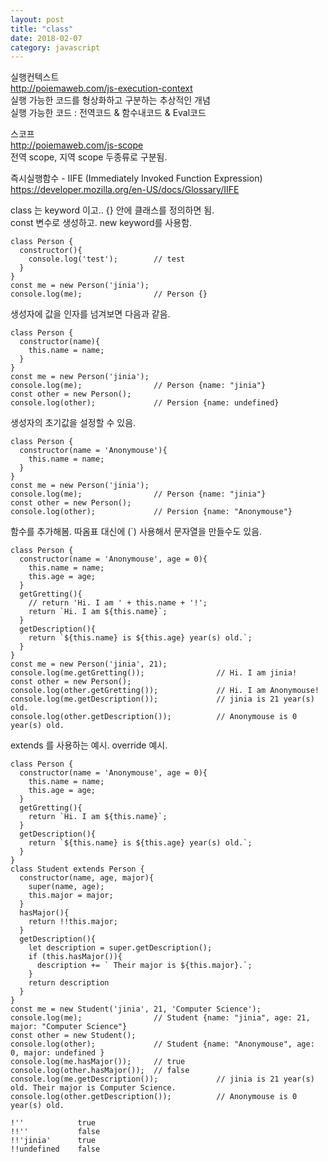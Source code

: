 ```yaml
---
layout: post
title: "class"
date: 2018-02-07
category: javascript
---
```


실행컨텍스트  
http://poiemaweb.com/js-execution-context  
실행 가능한 코드를 형상화하고 구분하는 추상적인 개념  
실행 가능한 코드 : 전역코드 & 함수내코드 & Eval코드

스코프  
http://poiemaweb.com/js-scope  
전역 scope, 지역 scope 두종류로 구분됨.

즉시실행함수 - IIFE (Immediately Invoked Function Expression)
https://developer.mozilla.org/en-US/docs/Glossary/IIFE


class 는 keyword 이고.. {} 안에 클래스를 정의하면 됨.   
const 변수로 생성하고. new keyword를 사용함.

```
class Person {
  constructor(){
    console.log('test');        // test
  }
}
const me = new Person('jinia');
console.log(me);                // Person {}
```

생성자에 값을 인자를 넘겨보면 다음과 같음.

```
class Person {
  constructor(name){
    this.name = name;
  }
}
const me = new Person('jinia');
console.log(me);                // Person {name: "jinia"}
const other = new Person();
console.log(other);             // Persion {name: undefined}
```

생성자의 초기값을 설정할 수 있음. 

```
class Person {
  constructor(name = 'Anonymouse'){
    this.name = name;
  }
}
const me = new Person('jinia');
console.log(me);                // Person {name: "jinia"}
const other = new Person();
console.log(other);             // Persion {name: "Anonymouse"}
```

함수를 추가해봄. 따옴표 대신에 (`) 사용해서 문자열을 만들수도 있음.

```
class Person {
  constructor(name = 'Anonymouse', age = 0){
    this.name = name;
    this.age = age;
  }
  getGretting(){
    // return 'Hi. I am ' + this.name + '!';
    return `Hi. I am ${this.name}`;
  }
  getDescription(){
    return `${this.name} is ${this.age} year(s) old.`;
  }
}
const me = new Person('jinia', 21);
console.log(me.getGretting());                // Hi. I am jinia!
const other = new Person();
console.log(other.getGretting());             // Hi. I am Anonymouse!
console.log(me.getDescription());             // jinia is 21 year(s) old.
console.log(other.getDescription());          // Anonymouse is 0 year(s) old.
```

extends 를 사용하는 예시. override 예시.

```
class Person {
  constructor(name = 'Anonymouse', age = 0){
    this.name = name;
    this.age = age;
  }
  getGretting(){
    return `Hi. I am ${this.name}`;
  }
  getDescription(){
    return `${this.name} is ${this.age} year(s) old.`;
  }
}
class Student extends Person {
  constructor(name, age, major){
    super(name, age);
    this.major = major;
  }
  hasMajor(){
    return !!this.major;
  }
  getDescription(){
    let description = super.getDescription();
    if (this.hasMajor()){
      description += ` Their major is ${this.major}.`;
    }
    return description
  }
}
const me = new Student('jinia', 21, 'Computer Science');
console.log(me);                // Student {name: "jinia", age: 21, major: "Computer Science"}
const other = new Student();
console.log(other);             // Student {name: "Anonymouse", age: 0, major: undefined }
console.log(me.hasMajor());     // true
console.log(other.hasMajor());  // false
console.log(me.getDescription());             // jinia is 21 year(s) old. Their major is Computer Science.
console.log(other.getDescription());          // Anonymouse is 0 year(s) old.
```

```
!''            true
!!''           false
!!'jinia'      true
!!undefined    false
```